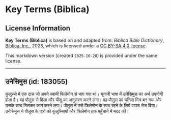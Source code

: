 # Key Terms (Biblica)

## License Information

**Key Terms (Biblica)** is based on and adapted from: _Biblica Bible Dictionary_, [Biblica, Inc.](https://www.biblica.com/), 2023, which is licensed under a [CC BY-SA 4.0 license](https://creativecommons.org/licenses/by-sa/4.0/legalcode.en).

This markdown version (created `2025-10-20`) is provided under the same license.



--------------------------------

## उनेसिमुस (id: 183055)

कुलुस्से में एक दास जो अपने स्वामी फिलेमोन से भाग गया था। यूनानी भाषा में उनेसिमुस का अर्थ उपयोगी होता है। वह पौलुस से मिला और यीशु का अनुसरण करने लगा। वह पौलुस का घनिष्ठ मित्र बन गया और उसके साथ मिलकर काम करने लगा। पौलुस ने उसे फिलेमोन के साथ रहने के लिये वापस भेज दिया। उनेसिमुस ने पौलुस के पत्रों को कुलुस्सियों और फिलेमोन तक पहुँचाने में मदद की।


